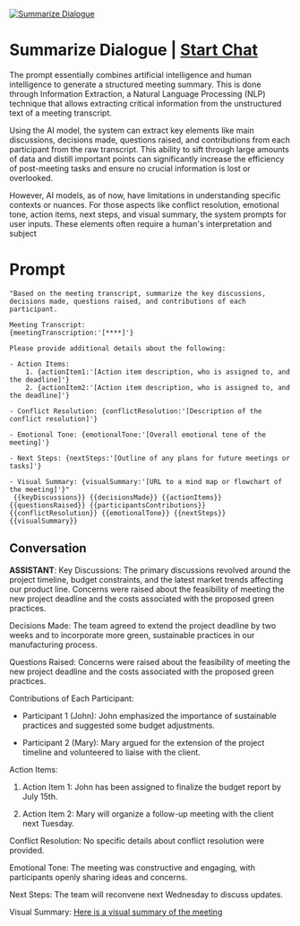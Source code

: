 
[![Summarize Dialogue](https://flow-prompt-covers.s3.us-west-1.amazonaws.com/icon/cute/cute_2.png)](https://gptcall.net/chat.html?data=%7B%22contact%22%3A%7B%22id%22%3A%22CcaP28c3xPkK_zU3a06zx%22%2C%22flow%22%3Atrue%7D%7D)
# Summarize Dialogue | [Start Chat](https://gptcall.net/chat.html?data=%7B%22contact%22%3A%7B%22id%22%3A%22CcaP28c3xPkK_zU3a06zx%22%2C%22flow%22%3Atrue%7D%7D)
The prompt essentially combines artificial intelligence and human intelligence to generate a structured meeting summary. This is done through Information Extraction, a Natural Language Processing (NLP) technique that allows extracting critical information from the unstructured text of a meeting transcript.



Using the AI model, the system can extract key elements like main discussions, decisions made, questions raised, and contributions from each participant from the raw transcript. This ability to sift through large amounts of data and distill important points can significantly increase the efficiency of post-meeting tasks and ensure no crucial information is lost or overlooked.



However, AI models, as of now, have limitations in understanding specific contexts or nuances. For those aspects like conflict resolution, emotional tone, action items, next steps, and visual summary, the system prompts for user inputs. These elements often require a human's interpretation and subject

# Prompt

```
"Based on the meeting transcript, summarize the key discussions, decisions made, questions raised, and contributions of each participant.

Meeting Transcript: 
{meetingTranscription:'[****]'}

Please provide additional details about the following:

- Action Items:
    1. {actionItem1:'[Action item description, who is assigned to, and the deadline]'}
    2. {actionItem2:'[Action item description, who is assigned to, and the deadline]'}

- Conflict Resolution: {conflictResolution:'[Description of the conflict resolution]'}

- Emotional Tone: {emotionalTone:'[Overall emotional tone of the meeting]'}

- Next Steps: {nextSteps:'[Outline of any plans for future meetings or tasks]'}

- Visual Summary: {visualSummary:'[URL to a mind map or flowchart of the meeting]'}"
 {{keyDiscussions}} {{decisionsMade}} {{actionItems}} {{questionsRaised}} {{participantsContributions}} {{conflictResolution}} {{emotionalTone}} {{nextSteps}} {{visualSummary}} 
```

## Conversation

**ASSISTANT**: Key Discussions: The primary discussions revolved around the project timeline, budget constraints, and the latest market trends affecting our product line. Concerns were raised about the feasibility of meeting the new project deadline and the costs associated with the proposed green practices.



Decisions Made: The team agreed to extend the project deadline by two weeks and to incorporate more green, sustainable practices in our manufacturing process.



Questions Raised: Concerns were raised about the feasibility of meeting the new project deadline and the costs associated with the proposed green practices.



Contributions of Each Participant:

- Participant 1 (John): John emphasized the importance of sustainable practices and suggested some budget adjustments.

- Participant 2 (Mary): Mary argued for the extension of the project timeline and volunteered to liaise with the client.



Action Items:

1. Action Item 1: John has been assigned to finalize the budget report by July 15th.

2. Action Item 2: Mary will organize a follow-up meeting with the client next Tuesday.



Conflict Resolution: No specific details about conflict resolution were provided.



Emotional Tone: The meeting was constructive and engaging, with participants openly sharing ideas and concerns.



Next Steps: The team will reconvene next Wednesday to discuss updates.



Visual Summary: [Here is a visual summary of the meeting](www.exampleurl.com/mindmap.jpg)



